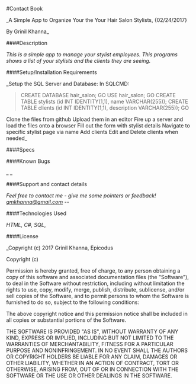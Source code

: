 #Contact Book

_A Simple App to Organize Your the Your Hair Salon Stylists, {02/24/2017}

By Grinil Khanna_

####Description

_This is a simple app to manage your stylist employees. This programs shows a list of your stylists and the clients they are seeing._

####Setup/Installation Requirements

_Setup the SQL Server and Database:
In SQLCMD:
> CREATE DATABASE hair_salon;
> GO
> USE hair_salon;
> GO
> CREATE TABLE stylists (id INT IDENTITY(1,1), name VARCHAR(255));
> CREATE TABLE clients (id INT IDENTITY(1,1), description VARCHAR(255));
> GO 

Clone the files from github
Upload them in an editor
Fire up a server and load the files onto a browser
Fill out the form with stylist details
Navigate to specific stylist page via name
Add clients
Edit and Delete clients when needed_

####Specs



####Known Bugs

_  _


####Support and contact details

_Feel free to contact me - give me some pointers or feedback! gmkhanna@gmail.com --_

####Technologies Used

_HTML, C#, SQL_,

####License

_Copyright (c) 2017 Grinil Khanna, Epicodus

Copyright (c)

Permission is hereby granted, free of charge, to any person obtaining a copy of this software and associated documentation files (the "Software"), to deal in the Software without restriction, including without limitation the rights to use, copy, modify, merge, publish, distribute, sublicense, and/or sell copies of the Software, and to permit persons to whom the Software is furnished to do so, subject to the following conditions:

The above copyright notice and this permission notice shall be included in all copies or substantial portions of the Software.

THE SOFTWARE IS PROVIDED "AS IS", WITHOUT WARRANTY OF ANY KIND, EXPRESS OR IMPLIED, INCLUDING BUT NOT LIMITED TO THE WARRANTIES OF MERCHANTABILITY, FITNESS FOR A PARTICULAR PURPOSE AND NONINFRINGEMENT. IN NO EVENT SHALL THE AUTHORS OR COPYRIGHT HOLDERS BE LIABLE FOR ANY CLAIM, DAMAGES OR OTHER LIABILITY, WHETHER IN AN ACTION OF CONTRACT, TORT OR OTHERWISE, ARISING FROM, OUT OF OR IN CONNECTION WITH THE SOFTWARE OR THE USE OR OTHER DEALINGS IN THE SOFTWARE.
